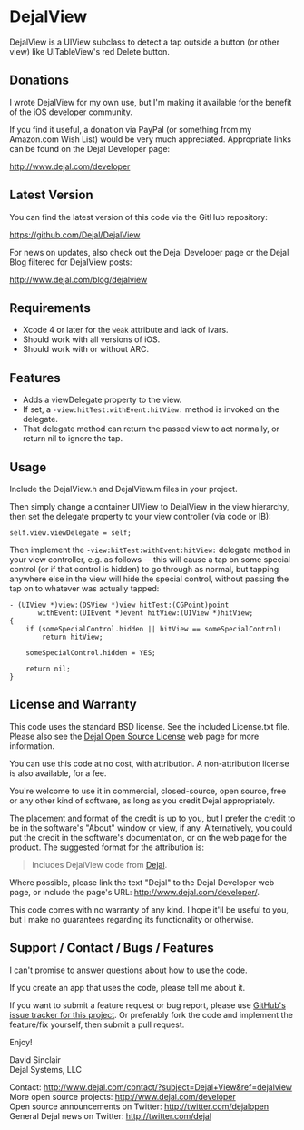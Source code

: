 DejalView
=========

DejalView is a UIView subclass to detect a tap outside a button (or other view) like UITableView's red Delete button.


Donations
---------

I wrote DejalView for my own use, but I'm making it available for the benefit of the iOS developer community.

If you find it useful, a donation via PayPal (or something from my Amazon.com Wish List) would be very much appreciated. Appropriate links can be found on the Dejal Developer page:

<http://www.dejal.com/developer>


Latest Version
--------------

You can find the latest version of this code via the GitHub repository:

<https://github.com/Dejal/DejalView>

For news on updates, also check out the Dejal Developer page or the Dejal Blog filtered for DejalView posts:

<http://www.dejal.com/blog/dejalview>


Requirements
------------

- Xcode 4 or later for the `weak` attribute and lack of ivars.
- Should work with all versions of iOS.
- Should work with or without ARC.


Features
--------

- Adds a viewDelegate property to the view.
- If set, a `-view:hitTest:withEvent:hitView:` method is invoked on the delegate.
- That delegate method can return the passed view to act normally, or return nil to ignore the tap.


Usage
-----

Include the DejalView.h and DejalView.m files in your project.

Then simply change a container UIView to DejalView in the view hierarchy, then set the delegate property to your view controller (via code or IB):

	self.view.viewDelegate = self;

Then implement the `-view:hitTest:withEvent:hitView:` delegate method in your view controller, e.g. as follows -- this will cause a tap on some special control (or if that control is hidden) to go through as normal, but tapping anywhere else in the view will hide the special control, without passing the tap on to whatever was actually tapped:

	- (UIView *)view:(DSView *)view hitTest:(CGPoint)point
		   withEvent:(UIEvent *)event hitView:(UIView *)hitView;
	{
		if (someSpecialControl.hidden || hitView == someSpecialControl)
			return hitView;
		
		someSpecialControl.hidden = YES;
		
		return nil;
	}


License and Warranty
--------------------

This code uses the standard BSD license.  See the included License.txt file.  Please also see the [Dejal Open Source License](http://www.dejal.com/developer/license/) web page for more information.

You can use this code at no cost, with attribution.  A non-attribution license is also available, for a fee.

You're welcome to use it in commercial, closed-source, open source, free or any other kind of software, as long as you credit Dejal appropriately.

The placement and format of the credit is up to you, but I prefer the credit to be in the software's "About" window or view, if any. Alternatively, you could put the credit in the software's documentation, or on the web page for the product. The suggested format for the attribution is:

> Includes DejalView code from [Dejal](http://www.dejal.com/developer/).

Where possible, please link the text "Dejal" to the Dejal Developer web page, or include the page's URL: <http://www.dejal.com/developer/>.

This code comes with no warranty of any kind.  I hope it'll be useful to you, but I make no guarantees regarding its functionality or otherwise.


Support / Contact / Bugs / Features
-----------------------------------

I can't promise to answer questions about how to use the code.

If you create an app that uses the code, please tell me about it.

If you want to submit a feature request or bug report, please use [GitHub's issue tracker for this project](https://github.com/Dejal/DejalView/issues).  Or preferably fork the code and implement the feature/fix yourself, then submit a pull request.

Enjoy!

David Sinclair  
Dejal Systems, LLC


Contact: <http://www.dejal.com/contact/?subject=Dejal+View&ref=dejalview>  
More open source projects: <http://www.dejal.com/developer>  
Open source announcements on Twitter: <http://twitter.com/dejalopen>  
General Dejal news on Twitter: <http://twitter.com/dejal>

